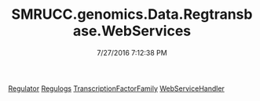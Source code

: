 ﻿---
title: SMRUCC.genomics.Data.Regtransbase.WebServices
date: 7/27/2016 7:12:38 PM
---

[Regulator](T-SMRUCC.genomics.Data.Regtransbase.WebServices.Regulator.html)
[Regulogs](T-SMRUCC.genomics.Data.Regtransbase.WebServices.Regulogs.html)
[TranscriptionFactorFamily](T-SMRUCC.genomics.Data.Regtransbase.WebServices.TranscriptionFactorFamily.html)
[WebServiceHandler](T-SMRUCC.genomics.Data.Regtransbase.WebServices.WebServiceHandler.html)
